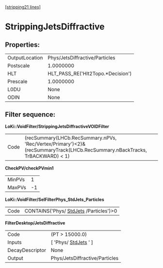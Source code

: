 [[stripping21 lines]](./stripping21-ew)

# StrippingJetsDiffractive

## Properties:

|                |                                    |
|----------------|------------------------------------|
| OutputLocation | Phys/JetsDiffractive/Particles     |
| Postscale      | 1.0000000                          |
| HLT            | HLT_PASS_RE('Hlt2Topo.\*Decision') |
| Prescale       | 1.0000000                          |
| L0DU           | None                               |
| ODIN           | None                               |

## Filter sequence:

**LoKi::VoidFilter/StrippingJetsDiffractiveVOIDFilter**

|      |                                                                                                                              |
|------|------------------------------------------------------------------------------------------------------------------------------|
| Code | (recSummary(LHCb.RecSummary.nPVs, 'Rec/Vertex/Primary')\<2)& (recSummaryTrack(LHCb.RecSummary.nBackTracks, TrBACKWARD) \< 1) |

**CheckPV/checkPVmin1**

|        |     |
|--------|-----|
| MinPVs | 1   |
| MaxPVs | -1  |

**LoKi::VoidFilter/SelFilterPhys_StdJets_Particles**

|      |                                                                  |
|------|------------------------------------------------------------------|
| Code | CONTAINS('Phys/ [StdJets](./stripping21-stdjets) /Particles')\>0 |

**FilterDesktop/JetsDiffractive**

|                 |                                                 |
|-----------------|-------------------------------------------------|
| Code            | (PT \> 15000.0)                                 |
| Inputs          | [ 'Phys/ [StdJets](./stripping21-stdjets) ' ] |
| DecayDescriptor | None                                            |
| Output          | Phys/JetsDiffractive/Particles                  |
